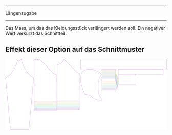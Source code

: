 - - -
Längenzugabe
- - -

Das Mass, um das das Kleidungsstück verlängert werden soll. Ein negativer Wert verkürzt das Schnittteil.

## Effekt dieser Option auf das Schnittmuster

![Dieses Bild zeigt den Effekt dieser Variable, indem es unterschiedliche Masse dieser Variable überlagert darstellt](hugo_lengthbonus_sample.svg "Effekt dieser Variable auf das Schnittmuster")
